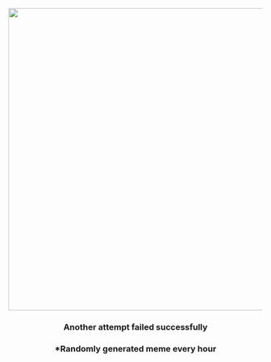 <p align="center">
        <img src="https://i.redd.it/jop055xwuv191.gif" width="600" height="600">
        </p>
        <h3 align="center">Another attempt failed successfully</h3>
        <h3 align="center">*Randomly generated meme every hour</h3>
    